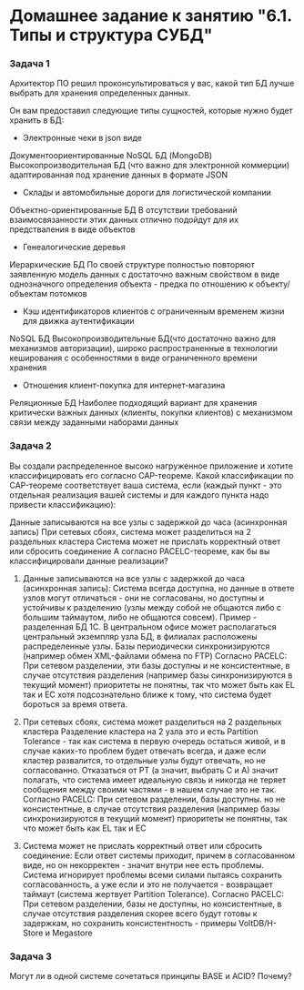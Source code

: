 # Домашнее задание к занятию "6.1. Типы и структура СУБД"

### Задача 1

Архитектор ПО решил проконсультироваться у вас, какой тип БД лучше выбрать для хранения определенных данных.

Он вам предоставил следующие типы сущностей, которые нужно будет хранить в БД:

- Электронные чеки в json виде

Документоориентированные NoSQL БД (MongoDB)
Высокопроизводительная БД (что важно для электронной коммерции) адаптированная под хранение данных в формате JSON

- Склады и автомобильные дороги для логистической компании

Объектно-ориентированные БД
В отсутствии требований взаимосвязанности этих данных отлично подойдут для их предстваления в виде объектов

- Генеалогические деревья

Иерархические БД
По своей структуре полностью повторяют заявленную модель данных с достаточно важным свойством в виде однозначного 
определения объекта - предка по отношению к объекту/объектам потомков

- Кэш идентификаторов клиентов с ограниченным временем жизни для движка аутентификации

NoSQL БД
Высокопроизводительные БД(что достаточно важно для механизмов авторизации), широко распространенные в технологии 
кеширования с особенностями в виде ограниченного времени хранения

- Отношения клиент-покупка для интернет-магазина

Реляционные БД
Наиболее подходящий вариант для хранения критически важных данных (клиенты, покупки клиентов) с механизмом связи 
между заданными наборами данных

### Задача 2

Вы создали распределенное высоко нагруженное приложение и хотите классифицировать его согласно CAP-теореме. Какой 
классификации по CAP-теореме соответствует ваша система, если (каждый пункт - это отдельная реализация вашей системы и 
для каждого пункта надо привести классификацию):

Данные записываются на все узлы с задержкой до часа (асинхронная запись)
При сетевых сбоях, система может разделиться на 2 раздельных кластера
Система может не прислать корректный ответ или сбросить соединение
А согласно PACELC-теореме, как бы вы классифицировали данные реализации?

1. Данные записываются на все узлы с задержкой до часа (асинхронная запись):
Система всегда доступна, но данные в ответе узлов могут отличаться - они не согласованы, но доступны и устойчивы к 
разделению (узлы между собой не общаются либо с большим таймаутом, либо не общаются совсем).
Пример - разделенная БД 1С.
В центральном офисе может располагаться центральный экземпляр узла БД, в филиалах расположены распределенные узлы.
Базы периодически синхронизируются (например обмен XML-файлами обмена по FTP)
Согласно PACELC: При сетевом разделении, эти базы доступны и не консистентные, в случае отсутствия разделения (например 
базы синхронизируются в текущий момент) приоритеты не понятны, так что может быть как EL так и EC хотя подсознательно 
ближе к тому, что система будет бороться за время ответа.

2. При сетевых сбоях, система может разделиться на 2 раздельных кластера
Разделение кластера на 2 узла это и есть Partition Tolerance - так как система в первую очередь остаться живой, и в 
случае каких-то проблем будет отвечать всегда, и даже если кластер развалится, то отдельные узлы будут отвечать, но не 
согласованно. Отказаться от PT (а значит, выбрать C и A) значит полагать, что система имеет идеальную связь и никогда 
не теряет сообщения между своими частями - в нашем случае это не так. 
Согласно PACELC: При сетевом разделении, базы доступны. но не консистентные, в случае отсутствия разделения (например 
базы синхронизируются в текущий момент) приоритеты не понятны, так что может быть как EL так и EC

3. Система может не прислать корректный ответ или сбросить соединение:
Если ответ системы приходит, причем в согласованном виде, но он некорректен - значит внутри нее есть проблемы. Система 
игнорирует проблемы всеми силами пытаясь сохранить согласованность, а уже если и это не получается - возвращает таймаут
(система жертвует Partition Tolerance).
Согласно PACELC: При сетевом разделении, базы не доступны, но консистентные, в случае отсутствия разделения скорее 
всего будут готовы к задержкам, но сохранить консистентность - примеры VoltDB/H-Store и Megastore

### Задача 3
Могут ли в одной системе сочетаться принципы BASE и ACID? Почему?



